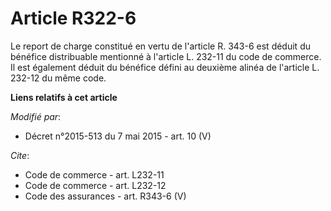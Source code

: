 # Article R322-6

Le report de charge constitué en vertu de l'article R. 343-6 est déduit du bénéfice distribuable mentionné à l'article L.
232-11 du code de commerce. Il est également déduit du bénéfice défini au deuxième alinéa de l'article L. 232-12 du même
code.

**Liens relatifs à cet article**

_Modifié par_:

  - Décret n°2015-513 du 7 mai 2015 - art. 10 (V)

_Cite_:

  - Code de commerce - art. L232-11
  - Code de commerce - art. L232-12
  - Code des assurances - art. R343-6 (V)
